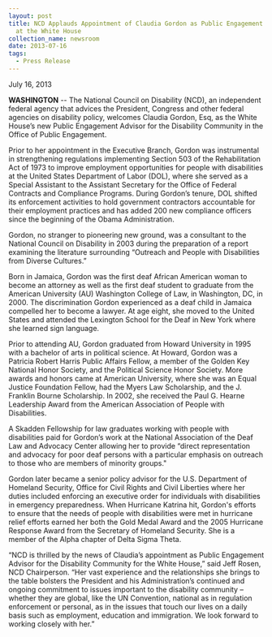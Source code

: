 ```yaml
---
layout: post
title: NCD Applauds Appointment of Claudia Gordon as Public Engagement Advisor
  at the White House
collection_name: newsroom
date: 2013-07-16
tags:
  - Press Release
---
```


J﻿uly 16, 2013

**WASHINGTON** -- The National Council on Disability (NCD), an independent federal agency that advices the President, Congress and other federal agencies on disability policy, welcomes Claudia Gordon, Esq, as the White House’s new Public Engagement Advisor for the Disability Community in the Office of Public Engagement.

Prior to her appointment in the Executive Branch, Gordon was instrumental in strengthening regulations implementing Section 503 of the Rehabilitation Act of 1973 to improve employment opportunities for people with disabilities at the United States Department of Labor (DOL), where she served as a Special Assistant to the Assistant Secretary for the Office of Federal Contracts and Compliance Programs. During Gordon’s tenure, DOL shifted its enforcement activities to hold government contractors accountable for their employment practices and has added 200 new compliance officers since the beginning of the Obama Administration.

Gordon, no stranger to pioneering new ground, was a consultant to the National Council on Disability in 2003 during the preparation of a report examining the literature surrounding “Outreach and People with Disabilities from Diverse Cultures.”

Born in Jamaica, Gordon was the first deaf African American woman to become an attorney as well as the first deaf student to graduate from the American University (AU) Washington College of Law, in Washington, DC, in 2000. The discrimination Gordon experienced as a deaf child in Jamaica compelled her to become a lawyer. At age eight, she moved to the United States and attended the Lexington School for the Deaf in New York where she learned sign language.

Prior to attending AU, Gordon graduated from Howard University in 1995 with a bachelor of arts in political science. At Howard, Gordon was a Patricia Robert Harris Public Affairs Fellow, a member of the Golden Key National Honor Society, and the Political Science Honor Society. More awards and honors came at American University, where she was an Equal Justice Foundation Fellow, had the Myers Law Scholarship, and the J. Franklin Bourne Scholarship. In 2002, she received the Paul G. Hearne Leadership Award from the American Association of People with Disabilities.

A Skadden Fellowship for law graduates working with people with disabilities paid for Gordon’s work at the National Association of the Deaf Law and Advocacy Center allowing her to provide “direct representation and advocacy for poor deaf persons with a particular emphasis on outreach to those who are members of minority groups."

Gordon later became a senior policy advisor for the U.S. Department of Homeland Security, Office for Civil Rights and Civil Liberties where her duties included enforcing an executive order for individuals with disabilities in emergency preparedness. When Hurricane Katrina hit, Gordon's efforts to ensure that the needs of people with disabilities were met in hurricane relief efforts earned her both the Gold Medal Award and the 2005 Hurricane Response Award from the Secretary of Homeland Security. She is a member of the Alpha chapter of Delta Sigma Theta.

“NCD is thrilled by the news of Claudia’s appointment as Public Engagement Advisor for the Disability Community for the White House,” said Jeff Rosen, NCD Chairperson. “Her vast experience and the relationships she brings to the table bolsters the President and his Administration’s continued and ongoing commitment to issues important to the disability community – whether they are global, like the UN Convention, national as in regulation enforcement or personal, as in the issues that touch our lives on a daily basis such as employment, education and immigration. We look forward to working closely with her.”
